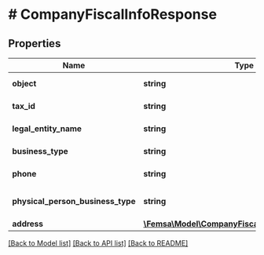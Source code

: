 # # CompanyFiscalInfoResponse

## Properties

Name | Type | Description | Notes
------------ | ------------- | ------------- | -------------
**object** | **string** | The resource&#39;s type | [optional]
**tax_id** | **string** | Tax ID of the company | [optional]
**legal_entity_name** | **string** | Legal name of the company | [optional]
**business_type** | **string** | Business type of the company | [optional]
**phone** | **string** | Phone number of the company | [optional]
**physical_person_business_type** | **string** | Business type if &#39;persona_fisica&#39; | [optional]
**address** | [**\Femsa\Model\CompanyFiscalInfoAddressResponse**](CompanyFiscalInfoAddressResponse.md) |  | [optional]

[[Back to Model list]](../../README.md#models) [[Back to API list]](../../README.md#endpoints) [[Back to README]](../../README.md)
